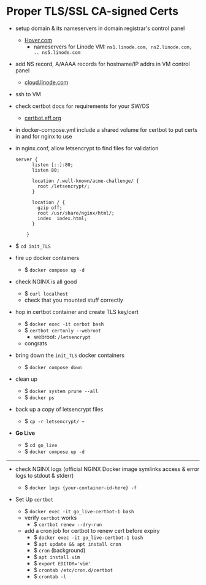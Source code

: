 # Proper TLS/SSL CA-signed Certs
- setup domain & its nameservers in domain registrar's control panel
    - [Hover.com](https://www.hover.com/control_panel/domain)
        - nameservers for Linode VM: `ns1.linode.com, ns2.linode.com, .. ns5.linode.com`
- add NS record, A/AAAA records for hostname/IP addrs in VM control panel
    - [cloud.linode.com](https://cloud.linode.com/domains/)
- ssh to VM
- check certbot docs for requirements for your SW/OS
    - [certbot.eff.org](https://certbot.eff.org/)
- in docker-compose.yml include a shared volume for certbot to put certs in and for nginx to use
- in nginx.conf, allow letsencrypt to find files for validation
    ```
    server {
          listen [::]:80;
          listen 80;

          location /.well-known/acme-challenge/ {
            root /letsencrypt/;
          }

          location / {
            gzip off;
            root /usr/share/nginx/html/;
            index  index.html;
          }

        }
    ```

- $ `cd init_TLS`
- fire up docker containers
    - $ `docker compose up -d`
- check NGINX is all good
    - $ `curl localhost`
    - check that you mounted stuff correctly
- hop in certbot container and create TLS key/cert
    - $ `docker exec -it cerbot bash`
    - $ `certbot certonly --webroot`
        - webroot: `/letsencrypt`
    - congrats

- bring down the `init_TLS` docker containers
    - $ `docker compose down`
- clean up
    - $ `docker system prune --all`
    - $ `docker ps`
- back up a copy of letsencrypt files
    - $ `cp -r letsencrypt/ ~`
- **Go Live**
    - $ `cd go_live`
    - $ `docker compose up -d`

---

- check NGINX logs (official NGINX Docker image symlinks access & error logs to stdout & stderr)
    - $ `docker logs {your-container-id-here} -f`

- Set Up `certbot`
    - $ `docker exec -it go_live-certbot-1 bash`
    - verify `certbot` works
        - $ `certbot renew --dry-run`
    - add a cron job for certbot to renew cert before expiry
        - $ `docker exec -it go_live-certbot-1 bash`
        - $ `apt update && apt install cron`
        - $ `cron` (background)
        - $ `apt install vim`
        - $ `export EDITOR='vim'`
        - $ `crontab /etc/cron.d/certbot`
        - $ `crontab -l`

